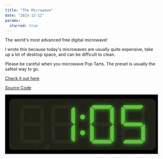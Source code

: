 ```yaml
---
title: "The Microwave"
date: "2023-12-12"
params:
  starred: true
---
```


The world's most advanced free digital microwave!

I wrote this because today's microwaves are usually quite expensive, take up a lot of desktop space, and can be difficult to clean.

Please be careful when you microwave Pop Tarts. The preset is usually the safest way to go.

[Check it out here](https://microwave.pointless.click)

[Source Code](https://github.com/ablakey/microwave)

![Microwave](microwave.jpg)

